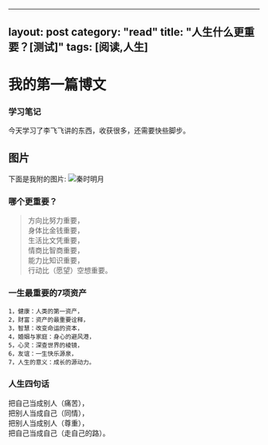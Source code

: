
---
layout: post
category: "read"
title:  "人生什么更重要？[测试]"
tags: [阅读,人生]
---

# 我的第一篇博文

### 学习笔记

今天学习了李飞飞讲的东西，收获很多，还需要快些脚步。

## 图片

下面是我附的图片:
![秦时明月](https://github.com/Ordgod/nothing/blob/master/12.jpg)


### 哪个更重要？

>方向比努力重要，  
>身体比金钱重要，  
>生活比文凭重要，  
>情商比智商重要，  
>能力比知识重要，  
>行动比（愿望）空想重要。 


### 一生最重要的7项资产
```
1，健康：人类的第一资产，  
2，财富：资产的最重要诠释，  
3，智慧：改变命运的资本，  
4，婚姻与家庭：身心的避风港，  
5，心灵：深查世界的棱镜，  
6，友谊：一生快乐源泉，  
7，人生的意义：成长的源动力。  
```

### 人生四句话

把自己当成别人（痛苦），  
把别人当成自己（同情），  
把别人当成别人（尊重），  
把自己当成自己（走自己的路）。  
